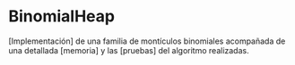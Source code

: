 # BinomialHeap

[Implementación] de una familia de montículos binomiales acompañada de una detallada [memoria] y las [pruebas] del algoritmo realizadas.
